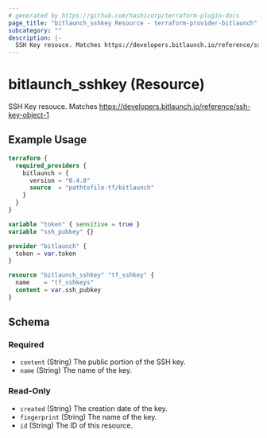 ```yaml
---
# generated by https://github.com/hashicorp/terraform-plugin-docs
page_title: "bitlaunch_sshkey Resource - terraform-provider-bitlaunch"
subcategory: ""
description: |-
  SSH Key resouce. Matches https://developers.bitlaunch.io/reference/ssh-key-object-1
---
```


# bitlaunch_sshkey (Resource)

SSH Key resouce. Matches https://developers.bitlaunch.io/reference/ssh-key-object-1

## Example Usage

```terraform
terraform {
  required_providers {
    bitlaunch = {
      version = "0.4.0"
      source  = "pathtofile-tf/bitlaunch"
    }
  }
}

variable "token" { sensitive = true }
variable "ssh_pubkey" {}

provider "bitlaunch" {
  token = var.token
}

resource "bitlaunch_sshkey" "tf_sshkey" {
  name    = "tf_sshkeys"
  content = var.ssh_pubkey
}
```

<!-- schema generated by tfplugindocs -->
## Schema

### Required

- `content` (String) The public portion of the SSH key.
- `name` (String) The name of the key.

### Read-Only

- `created` (String) The creation date of the key.
- `fingerprint` (String) The name of the key.
- `id` (String) The ID of this resource.



